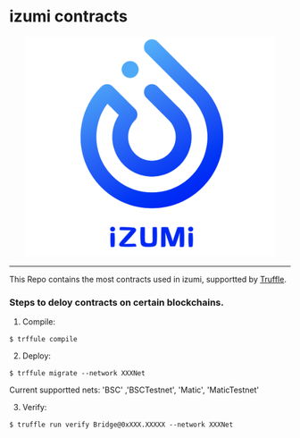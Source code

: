 # izumi contracts


<div align="center">
  <a href="http://izumi.finance"> <img width="450px" height="auto" 
    src="assets/logo.png"></a>
</div>

---


This Repo contains the most contracts used in izumi, supportted by [Truffle](https://www.trufflesuite.com/docs/truffle/quickstart).


### Steps to deloy contracts on certain blockchains.

1. Compile:
``` shell
$ trffule compile
```

2. Deploy:
``` shell
$ trffule migrate --network XXXNet
```

Current supportted nets: 'BSC' ,'BSCTestnet', 'Matic', 'MaticTestnet'


3. Verify:
``` shell
$ truffle run verify Bridge@0xXXX.XXXXX --network XXXNet
```


